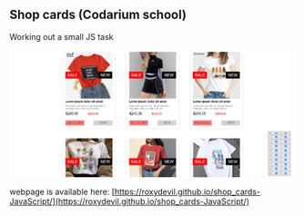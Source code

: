 ## Shop cards (Codarium school)

Working out a small JS task

![screen](readme/figure1.jpg)

webpage is available here:
[https://roxydevil.github.io/shop_cards-JavaScript/](https://roxydevil.github.io/shop_cards-JavaScript/)
